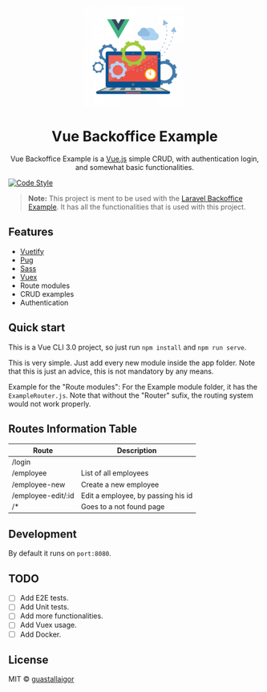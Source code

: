 <div align="center">
  <img src="./src/assets/logo-icon.png" width="200px">
  <h1>Vue Backoffice Example</h1>
</div>

<p align="center">
  Vue Backoffice Example is a <a href="https://vuejs.org/">Vue.js</a> simple CRUD, with authentication login, and somewhat basic functionalities.
</p>

[![Code Style](https://badgen.net/badge/code%20style/airbnb/ff5a5f?icon=airbnb)](https://github.com/airbnb/javascript)

> **Note:** This project is ment to be used with the [Laravel Backoffice Example](https://github.com/guastallaigor/laravel-backoffice-example).
> It has all the functionalities that is used with this project.

## Features

* [Vuetify](https://vuetifyjs.com/)
* [Pug](https://pugjs.org/api/getting-started.html)
* [Sass](https://sass-lang.com/)
* [Vuex](https://vuex.vuejs.org/en/)
* Route modules
* CRUD examples
* Authentication

## Quick start

This is a Vue CLI 3.0 project, so just run `npm install` and `npm run serve`.

This is very simple. Just add every new module inside the app folder. Note that this is just an advice, this is not mandatory by any means.

Example for the "Route modules": For the Example module folder, it has the `ExampleRouter.js`. Note that without the "Router" sufix, the routing system would not work properly.

## Routes Information Table

Route | Description
--- | ---
/login |
/employee | List of all employees
/employee-new | Create a new employee
/employee-edit/:id | Edit a employee, by passing his id
/* | Goes to a not found page

## Development

By default it runs on `port:8080`.

## TODO

* [ ] Add E2E tests.
* [ ] Add Unit tests.
* [ ] Add more functionalities.
* [ ] Add Vuex usage.
* [ ] Add Docker.

## License

MIT © [guastallaigor](https://github.com/guastallaigor)
